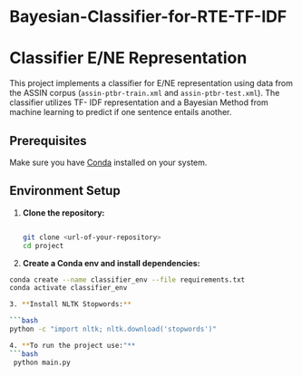 # Bayesian-Classifier-for-RTE-TF-IDF

# Classifier E/NE Representation

This project implements a classifier for E/NE representation using data from the ASSIN corpus (`assin-ptbr-train.xml` and `assin-ptbr-test.xml`). The classifier utilizes TF- IDF representation and a Bayesian Method from machine learning to predict if one sentence entails another.

## Prerequisites

Make sure you have [Conda](https://docs.conda.io/en/latest/miniconda.html) installed on your system.

## Environment Setup

1. **Clone the repository:**

   ```bash
   
   git clone <url-of-your-repository>
   cd project
   
2. **Create a Conda env and install dependencies:**

  ```bash
  conda create --name classifier_env --file requirements.txt
  conda activate classifier_env

3. **Install NLTK Stopwords:**

  ```bash
  python -c "import nltk; nltk.download('stopwords')"

4. **To run the project use:"**
  ```bash
   python main.py




 
